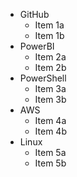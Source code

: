* GitHub
  * Item 1a
  * Item 1b
* PowerBI
  * Item 2a
  * Item 2b
* PowerShell
  * Item 3a
  * Item 3b
* AWS
  * Item 4a
  * Item 4b
* Linux
  * Item 5a
  * Item 5b
